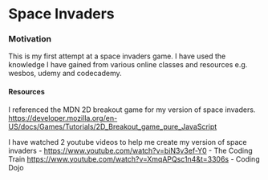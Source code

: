 # Space Invaders

### Motivation
This is my first attempt at a space invaders game. 
I have used the knowledge I have gained from various online classes and resources e.g. wesbos, udemy and codecademy.

#### Resources 
 I referenced the MDN 2D breakout game for my version of space invaders. <https://developer.mozilla.org/en-US/docs/Games/Tutorials/2D_Breakout_game_pure_JavaScript>

I have watched 2 youtube videos to help me create my version of space invaders - 
<https://www.youtube.com/watch?v=biN3v3ef-Y0> - The Coding Train
<https://www.youtube.com/watch?v=XmqAPQsc1n4&t=3306s> - Coding Dojo
 
